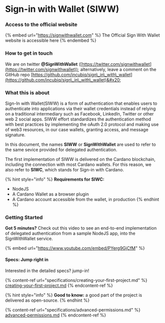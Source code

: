 # Sign-in with Wallet (SIWW)

### Access to the official website

{% embed url="https://signwithwallet.com" %}
The Official Sign With Wallet website is accessible here
{% endembed %}

### How to get in touch

We are on twitter **@SignWithWallet** ([https://twitter.com/signwithwallet](https://twitter.com/signwithwallet)); alternatively, leave a comment on the GitHub repo [https://github.com/incubiq/sign\_in\_with\_wallet](https://github.com/incubiq/sign\_in\_with\_wallet)&#x20;

### What this is about

Sign-In with Wallet(SIWW) is a form of authentication that enables users to authenticate into applications via their wallet credentials instead of relying on a traditional intermediary such as Facebook, LinkedIn, Twitter or other web 2 social apps. SIWW effort standardizes the authentication method with best practices by implementing the oAuth 2.0 protocol and making use of web3 resources, in our case wallets, granting access, and message signature.

In this document, the names **SIWW** or **SignWithWallet** are used to refer to the same sevice provided for delegated authentication.&#x20;

The first implementation of SIWW is delivered on the Cardano blockchain, including the connection with most Cardano wallets. For this reason, we also refer to **SIWC**, which stands for Sign-in with Cardano.



{% hint style="info" %}
**Requirements for SIWC:**

* NodeJS
* A Cardano Wallet as a browser plugin
* A Cardano account accessible from the wallet, in production
{% endhint %}

### Getting Started

**Got 5 minutes?** Check out this video to see an end-to-end implementation of delegated authentication from a sample NodeJS app, into the SignWithWallet service.

{% embed url="https://www.youtube.com/embed/PYerg9GjCfM" %}

#### Specs: Jump right in

Interested in the detailed specs? jump-in!

{% content-ref url="specifications/creating-your-first-project.md" %}
[creating-your-first-project.md](specifications/creating-your-first-project.md)
{% endcontent-ref %}

{% hint style="info" %}
**Good to know:** a good part of the project is delivered as open-source.
{% endhint %}

{% content-ref url="specifications/advanced-permissions.md" %}
[advanced-permissions.md](specifications/advanced-permissions.md)
{% endcontent-ref %}
